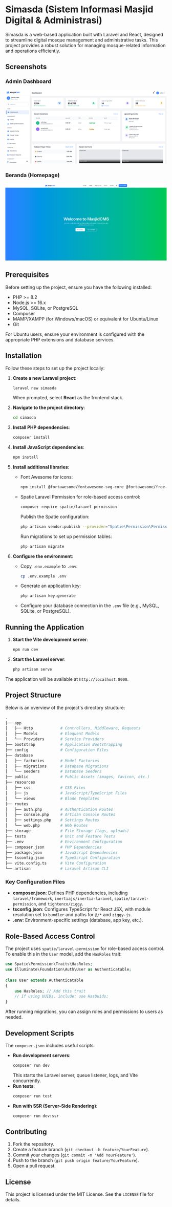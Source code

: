 # Simasda (Sistem Informasi Masjid Digital & Administrasi)

Simasda is a web-based application built with Laravel and React, designed to streamline digital mosque management and administrative tasks. This project provides a robust solution for managing mosque-related information and operations efficiently.

## Screenshots

### Admin Dashboard
![Admin Dashboard](/public/admin/assets/images/image.png)

### Beranda (Homepage)
![Beranda](/public/admin/assets/images/image-fe.png)

## Prerequisites

Before setting up the project, ensure you have the following installed:
- PHP >= 8.2
- Node.js >= 16.x
- MySQL, SQLite, or PostgreSQL
- Composer
- MAMP/XAMPP (for Windows/macOS) or equivalent for Ubuntu/Linux
- Git

For Ubuntu users, ensure your environment is configured with the appropriate PHP extensions and database services.

## Installation

Follow these steps to set up the project locally:

1. **Create a new Laravel project**:
   ```bash
   laravel new simasda
   ```
   When prompted, select **React** as the frontend stack.

2. **Navigate to the project directory**:
   ```bash
   cd simasda
   ```

3. **Install PHP dependencies**:
   ```bash
   composer install
   ```

4. **Install JavaScript dependencies**:
   ```bash
   npm install
   ```

5. **Install additional libraries**:
   - Font Awesome for icons:
     ```bash
     npm install @fortawesome/fontawesome-svg-core @fortawesome/free-solid-svg-icons @fortawesome/free-brands-svg-icons @fortawesome/react-fontawesome
     ```
   - Spatie Laravel Permission for role-based access control:
     ```bash
     composer require spatie/laravel-permission
     ```
     Publish the Spatie configuration:
     ```bash
     php artisan vendor:publish --provider="Spatie\Permission\PermissionServiceProvider"
     ```
     Run migrations to set up permission tables:
     ```bash
     php artisan migrate
     ```

6. **Configure the environment**:
   - Copy `.env.example` to `.env`:
     ```bash
     cp .env.example .env
     ```
   - Generate an application key:
     ```bash
     php artisan key:generate
     ```
   - Configure your database connection in the `.env` file (e.g., MySQL, SQLite, or PostgreSQL).

## Running the Application

1. **Start the Vite development server**:
   ```bash
   npm run dev
   ```

2. **Start the Laravel server**:
   ```bash
   php artisan serve
   ```

The application will be available at `http://localhost:8000`.

## Project Structure

Below is an overview of the project's directory structure:

```bash
.
├── app
│   ├── Http            # Controllers, Middleware, Requests
│   ├── Models          # Eloquent Models
│   └── Providers       # Service Providers
├── bootstrap           # Application Bootstrapping
├── config              # Configuration Files
├── database
│   ├── factories       # Model Factories
│   ├── migrations      # Database Migrations
│   └── seeders         # Database Seeders
├── public              # Public Assets (images, favicon, etc.)
├── resources
│   ├── css             # CSS Files
│   ├── js              # JavaScript/TypeScript Files
│   └── views           # Blade Templates
├── routes
│   ├── auth.php        # Authentication Routes
│   ├── console.php     # Artisan Console Routes
│   ├── settings.php    # Settings Routes
│   └── web.php         # Web Routes
├── storage             # File Storage (logs, uploads)
├── tests               # Unit and Feature Tests
├── .env                # Environment Configuration
├── composer.json       # PHP Dependencies
├── package.json        # JavaScript Dependencies
├── tsconfig.json       # TypeScript Configuration
├── vite.config.ts      # Vite Configuration
└── artisan             # Laravel Artisan CLI
```

### Key Configuration Files
- **composer.json**: Defines PHP dependencies, including `laravel/framework`, `inertiajs/inertia-laravel`, `spatie/laravel-permission`, and `tightenco/ziggy`.
- **tsconfig.json**: Configures TypeScript for React JSX, with module resolution set to `bundler` and paths for `@/*` and `ziggy-js`.
- **.env**: Environment-specific settings (database, app key, etc.).

## Role-Based Access Control

The project uses `spatie/laravel-permission` for role-based access control. To enable this in the `User` model, add the `HasRoles` trait:

```php
use Spatie\Permission\Traits\HasRoles;
use Illuminate\Foundation\Auth\User as Authenticatable;

class User extends Authenticatable
{
    use HasRoles; // Add this trait
    // If using UUIDs, include: use HasUuids;
}
```

After running migrations, you can assign roles and permissions to users as needed.

## Development Scripts

The `composer.json` includes useful scripts:
- **Run development servers**:
  ```bash
  composer run dev
  ```
  This starts the Laravel server, queue listener, logs, and Vite concurrently.
- **Run tests**:
  ```bash
  composer run test
  ```
- **Run with SSR (Server-Side Rendering)**:
  ```bash
  composer run dev:ssr
  ```

## Contributing

1. Fork the repository.
2. Create a feature branch (`git checkout -b feature/YourFeature`).
3. Commit your changes (`git commit -m 'Add YourFeature'`).
4. Push to the branch (`git push origin feature/YourFeature`).
5. Open a pull request.

## License

This project is licensed under the MIT License. See the `LICENSE` file for details.